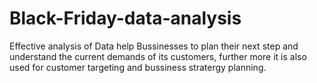 # Black-Friday-data-analysis
Effective analysis of Data help Bussinesses to plan their next step and understand the current demands of its customers, further more it is also used for customer targeting and bussiness stratergy planning.
